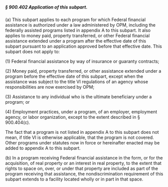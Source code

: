 ##### § 900.402 Application of this subpart. #####

(a) This subpart applies to each program for which Federal financial assistance is authorized under a law administered by OPM, including the federally assisted programs listed in appendix A to this subpart. It also applies to money paid, property transferred, or other Federal financial assistance extended under a program after the effective date of this subpart pursuant to an application approved before that effective date. This subpart does not apply to:

(1) Federal financial assistance by way of insurance or guaranty contracts;

(2) Money paid, property transferred, or other assistance extended under a program before the effective date of this subpart, except when the assistance was subject to the title VI regulations of an agency whose responsibilities are now exercised by OPM;

(3) Assistance to any individual who is the ultimate beneficiary under a program; or

(4) Employment practices, under a program, of an employer, employment agency, or labor organization, except to the extent described in § 900.404(c).

The fact that a program is not listed in appendix A to this subpart does not mean, if title VI is otherwise applicable, that the program is not covered. Other programs under statutes now in force or hereinafter enacted may be added to appendix A to this subpart.

(b) In a program receiving Federal financial assistance in the form, or for the acquisition, of real property or an interest in real property, to the extent that rights to space on, over, or under that property are included as part of the program receiving that assistance, the nondiscrimination requirement of this subpart extends to a facility located wholly or in part in that space.
